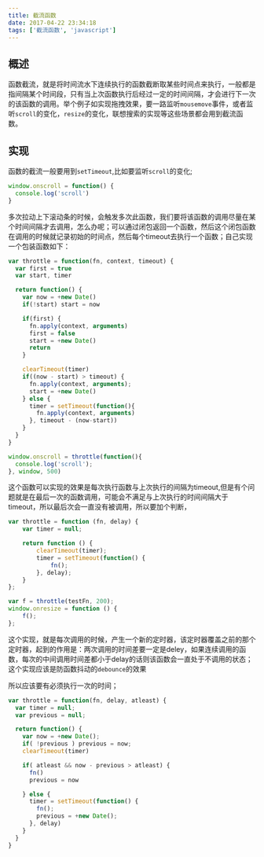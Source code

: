 ```yaml
---
title: 截流函数
date: 2017-04-22 23:34:18
tags: ['截流函数', 'javascript']
---
```


## 概述

函数截流，就是将时间流水下连续执行的函数截断取某些时间点来执行，一般都是指间隔某个时间段，只有当上次函数执行后经过一定的时间间隔，才会进行下一次的该函数的调用。举个例子如实现拖拽效果，要一路监听`mousemove`事件，或者监听`scroll`的变化，`resize`的变化，联想搜索的实现等这些场景都会用到截流函数。

<!--more-->
## 实现

函数的截流一般要用到`setTimeout`,比如要监听`scroll`的变化;

``` javascript
window.onscroll = function() {
  console.log('scroll')
}
```

多次拉动上下滚动条的时候，会触发多次此函数，我们要将该函数的调用尽量在某个时间间隔才去调用，怎么办呢；可以通过闭包返回一个函数，然后这个闭包函数在调用的时候就记录初始的时间点，然后每个timeout去执行一个函数；自己实现一个包装函数如下：

``` javascript
var throttle = function(fn, context, timeout) {
  var first = true
  var start, timer

  return function() {
    var now = +new Date()
    if(!start) start = now

    if(first) {
      fn.apply(context, arguments)
      first = false
      start = +new Date()
      return
    }

    clearTimeout(timer)
    if((now - start) > timeout) {
      fn.apply(context, arguments);
      start = +new Date()
    } else {
      timer = setTimeout(function(){
        fn.apply(context, arguments)
      }, timeout - (now-start))
    }
  }
}

window.onscroll = throttle(function(){
  console.log('scroll');
}, window, 500)
```

这个函数可以实现的效果是每次执行函数与上次执行的间隔为timeout,但是有个问题就是在最后一次的函数调用，可能会不满足与上次执行的时间间隔大于timeout，所以最后次会一直没有被调用，所以要加个判断，

``` javascript
var throttle = function (fn, delay) {
    var timer = null;

    return function () {
        clearTimeout(timer);
        timer = setTimeout(function() {
            fn();
        }, delay);
    }
};

var f = throttle(testFn, 200);
window.onresize = function () {
    f();
};
```
这个实现，就是每次调用的时候，产生一个新的定时器，该定时器覆盖之前的那个定时器，起到的作用是：两次调用的时间差要一定是deley，如果连续调用的函数，每次的中间调用时间差都小于delay的话则该函数会一直处于不调用的状态；这个实现应该是防函数抖动的`debounce`的效果

所以应该要有必须执行一次的时间；

``` javascript
var throttle = function(fn, delay, atleast) {
  var timer = null;
  var previous = null;

  return function() {
    var now = +new Date();
    if( !previous ) previous = now;
    clearTimeout(timer)

    if( atleast && now - previous > atleast) {
      fn()
      previous = now

    } else {
      timer = setTimeout(function() {
        fn();
        previous = +new Date();
      }, delay)
    }
  }
}
```
